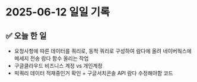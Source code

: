 # 2025-06-12 일일 기록

## ✅ 오늘 한 일
- 요청사항에 따른 데이터를 쿼리로, 동적 쿼리로 구성하여 람다에 올려 네이버웍스에 메세지 전송 람다 함수 올리는 작업
- 구글클라우드 비즈니스 계정 vs 개인계정
- 빅쿼리 데이터 적재중인거 확인 + 구글서치콘솔 API 람다 수정해야함 코드
